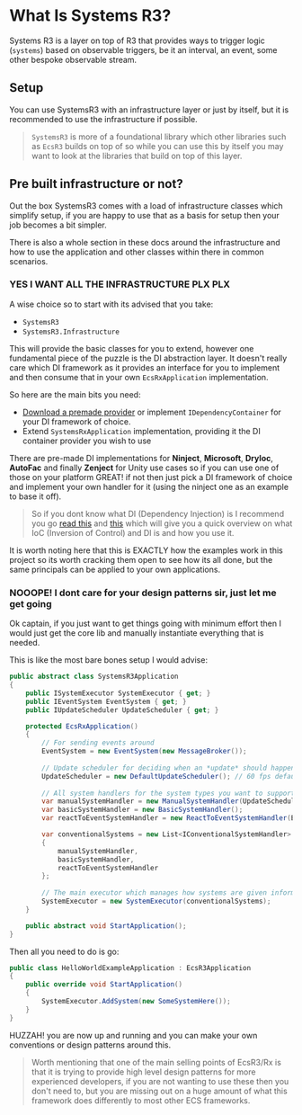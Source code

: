 # What Is Systems R3?

Systems R3 is a layer on top of R3 that provides ways to trigger logic (`systems`) based on observable triggers, be it an interval, an event, some other bespoke observable stream.

## Setup

You can use SystemsR3 with an infrastructure layer or just by itself, but it is recommended to use the infrastructure if possible.

> `SystemsR3` is more of a foundational library which other libraries such as `EcsR3` builds on top of so while you can use this by itself you may want to look at the libraries that build on top of this layer.
 
## Pre built infrastructure or not?

Out the box SystemsR3 comes with a load of infrastructure classes which simplify setup, if you are happy to use that as a basis for setup then your job becomes a bit simpler.

There is also a whole section in these docs around the infrastructure and how to use the application and other classes within there in common scenarios.

### YES I WANT ALL THE INFRASTRUCTURE PLX PLX

A wise choice so to start with its advised that you take:

- `SystemsR3`
- `SystemsR3.Infrastructure`

This will provide the basic classes for you to extend, however one fundamental piece of the puzzle is the DI abstraction layer. It doesn't really care which DI framework as it provides an interface for you to implement and then consume that in your own `EcsRxApplication` implementation.

So here are the main bits you need:

- [Download a premade provider](https://github.com/EcsRx/SystemsRx/tree/main/src/SystemsRx.Infrastructure.Ninject) or implement `IDependencyContainer` for your DI framework of choice.
- Extend `SystemsRxApplication` implementation, providing it the DI container provider you wish to use 

There are pre-made DI implementations for **Ninject**, **Microsoft**, **DryIoc**, **AutoFac** and finally **Zenject** for Unity use cases so if you can use one of those on your platform GREAT! if not then just pick a DI framework of choice and implement your own handler for it (using the ninject one as an example to base it off).

> So if you dont know what DI (Dependency Injection) is I recommend you go [read this](https://grofit.gitbooks.io/development-for-winners/content/development/dependency-patterns/dependency-injection.html) and [this](https://grofit.gitbooks.io/development-for-winners/content/development/dependency-patterns/inversion-of-control.html) which will give you a quick overview on what IoC (Inversion of Control) and DI is and how you use it.

It is worth noting here that this is EXACTLY how the examples work in this project so its worth cracking them open to see how its all done, but the same principals can be applied to your own applications.

### NOOOPE! I dont care for your design patterns sir, just let me get going

Ok captain, if you just want to get things going with minimum effort then I would just get the core lib and manually instantiate everything that is needed. 

This is like the most bare bones setup I would advise:

```csharp
public abstract class SystemsR3Application
{
	public ISystemExecutor SystemExecutor { get; }
	public IEventSystem EventSystem { get; }
	public IUpdateScheduler UpdateScheduler { get; }

	protected EcsRxApplication()
	{
		// For sending events around
		EventSystem = new EventSystem(new MessageBroker());
	    
	    // Update scheduler for deciding when an *update* should happen
	    UpdateScheduler = new DefaultUpdateScheduler(); // 60 fps default
	
		// All system handlers for the system types you want to support
		var manualSystemHandler = new ManualSystemHandler(UpdateScheduler);
		var basicSystemHandler = new BasicSystemHandler();
		var reactToEventSystemHandler = new ReactToEventSystemHandler(EventSystem);

		var conventionalSystems = new List<IConventionalSystemHandler>
		{
			manualSystemHandler,
            basicSystemHandler,
            reactToEventSystemHandler
		};
		
		// The main executor which manages how systems are given information
		SystemExecutor = new SystemExecutor(conventionalSystems);
	}

	public abstract void StartApplication();
}
```

Then all you need to do is go:

```csharp
public class HelloWorldExampleApplication : EcsR3Application
{
	public override void StartApplication()
	{
		SystemExecutor.AddSystem(new SomeSystemHere());
	}
}
```

HUZZAH! you are now up and running and you can make your own conventions or design patterns around this.

> Worth mentioning that one of the main selling points of EcsR3/Rx is that it is trying to provide high level design patterns for more experienced developers, if you are not wanting to use these then you don't need to, but you are missing out on a huge amount of what this framework does differently to most other ECS frameworks.
